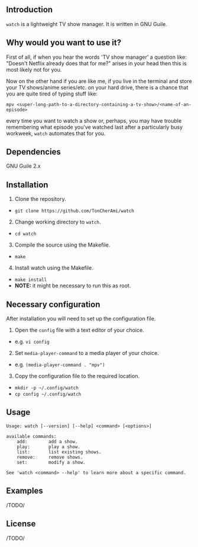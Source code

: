 ## Introduction

`watch` is a lightweight TV show manager. It is written in GNU Guile.

## Why would you want to use it?

First of all, if when you hear the words 'TV show manager' a question like: 
"Doesn't Netflix already does that for me?" arises in your head then this is most likely not 
for you.

Now on the other hand if you are like me, if you live in the terminal and store your
TV shows/anime series/etc. on your hard drive, there is a chance that you are quite tired of
typing stuff like: 
```
mpv <super-long-path-to-a-directory-containing-a-tv-show>/<name-of-an-episode>
```
every time you want to watch a show or, perhaps, you may have trouble remembering what episode
you've watched last after a particularly busy workweek, `watch` automates that for you.

## Dependencies

GNU Guile 2.x

## Installation

1. Clone the repository.

  * `git clone https://github.com/TonCherAmi/watch` 

2. Change working directory to `watch`.

  * `cd watch`

3. Compile the source using the Makefile.

  * `make`

4. Install watch using the Makefile.

  * `make install`
  * **NOTE:** it might be necessary to run this as root.

## Necessary configuration

After installation you will need to set up the configuration file.

1. Open the `config` file with a text editor of your choice.

  * e.g. `vi config`

2. Set `media-player-command` to a media player of your choice.

  * e.g. `(media-player-command . "mpv")`

3. Copy the configuration file to the required location.

  * `mkdir -p ~/.config/watch`
  * `cp config ~/.config/watch`

## Usage

```
Usage: watch [--version] [--help] <command> [<options>]

available commands:
    add:        add a show.
    play:       play a show.
    list:       list existing shows.
    remove:     remove shows.
    set:        modify a show.
    
See 'watch <command> --help' to learn more about a specific command.
```

## Examples 

/TODO/

## License

/TODO/
